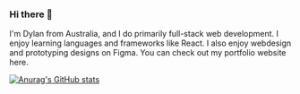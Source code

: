 ### Hi there 👋

I'm Dylan from Australia, and I do primarily full-stack web development. I enjoy learning languages and frameworks like React. I also enjoy webdesign and prototyping designs on Figma. You can check out my portfolio website here. 

[![Anurag's GitHub stats](https://github-readme-stats.vercel.app/api?username=SneedUltima)](https://github.com/anuraghazra/github-readme-stats)
